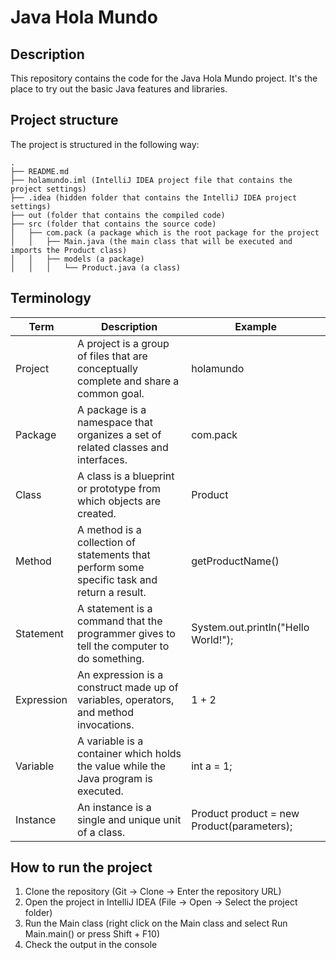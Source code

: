 # Java Hola Mundo

## Description
This repository contains the code for the Java Hola Mundo project. It's the place to try out the basic Java features and libraries.


## Project structure
The project is structured in the following way:

```
.
├── README.md
├── holamundo.iml (IntelliJ IDEA project file that contains the project settings)
├── .idea (hidden folder that contains the IntelliJ IDEA project settings)
├── out (folder that contains the compiled code)
├── src (folder that contains the source code)
│   ├── com.pack (a package which is the root package for the project
│   │   ├── Main.java (the main class that will be executed and imports the Product class)
│   │   ├── models (a package)
│   │   │   └── Product.java (a class)

```

## Terminology

| Term       | Description                                                                                 | Example                                    |
|------------|---------------------------------------------------------------------------------------------|--------------------------------------------|
| Project    | A project is a group of files that are conceptually complete and share a common goal.       | holamundo                                  |
| Package    | A package is a namespace that organizes a set of related classes and interfaces.            | com.pack                                   |
| Class      | A class is a blueprint or prototype from which objects are created.                         | Product                                    |
| Method     | A method is a collection of statements that perform some specific task and return a result. | getProductName()                           |
| Statement  | A statement is a command that the programmer gives to tell the computer to do something.    | System.out.println("Hello World!");        |
| Expression | An expression is a construct made up of variables, operators, and method invocations.       | 1 + 2                                      |
| Variable   | A variable is a container which holds the value while the Java program is executed.         | int a = 1;                                 |
| Instance   | An instance is a single and unique unit of a class.                                         | Product product = new Product(parameters); |

## How to run the project
1. Clone the repository (Git -> Clone -> Enter the repository URL)
2. Open the project in IntelliJ IDEA (File -> Open -> Select the project folder)
3. Run the Main class (right click on the Main class and select Run Main.main() or press Shift + F10)
4. Check the output in the console
